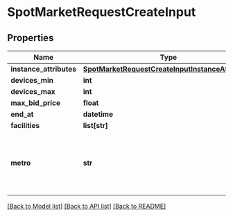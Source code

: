 # SpotMarketRequestCreateInput


## Properties
Name | Type | Description | Notes
------------ | ------------- | ------------- | -------------
**instance_attributes** | [**SpotMarketRequestCreateInputInstanceAttributes**](SpotMarketRequestCreateInputInstanceAttributes.md) |  | [optional] 
**devices_min** | **int** |  | [optional] 
**devices_max** | **int** |  | [optional] 
**max_bid_price** | **float** |  | [optional] 
**end_at** | **datetime** |  | [optional] 
**facilities** | **list[str]** |  | [optional] 
**metro** | **str** | The metro ID or code the spot market request will be created in. | [optional] 

[[Back to Model list]](../README.md#documentation-for-models) [[Back to API list]](../README.md#documentation-for-api-endpoints) [[Back to README]](../README.md)


